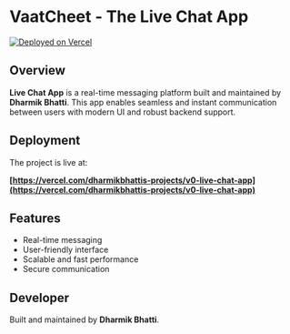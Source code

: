 # VaatCheet - The Live Chat App

[![Deployed on Vercel](https://img.shields.io/badge/Deployed%20on-Vercel-black?style=for-the-badge&logo=vercel)](https://vercel.com/dharmikbhattis-projects/v0-live-chat-app)

## Overview

**Live Chat App** is a real-time messaging platform built and maintained by **Dharmik Bhatti**. This app enables seamless and instant communication between users with modern UI and robust backend support.

## Deployment

The project is live at:

**[https://vercel.com/dharmikbhattis-projects/v0-live-chat-app](https://vercel.com/dharmikbhattis-projects/v0-live-chat-app)**

## Features

- Real-time messaging
- User-friendly interface
- Scalable and fast performance
- Secure communication

## Developer

Built and maintained by **Dharmik Bhatti**.

